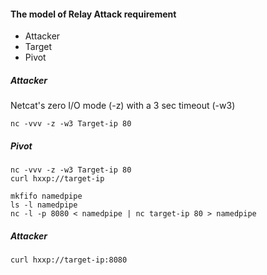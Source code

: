 #### The model of Relay Attack requirement
- Attacker
- Target
- Pivot

##### Attacker
Netcat's zero I/O mode (-z) with a 3 sec timeout (-w3)
```
nc -vvv -z -w3 Target-ip 80
```

##### Pivot
```
nc -vvv -z -w3 Target-ip 80
curl hxxp://target-ip
```

```
mkfifo namedpipe
ls -l namedpipe
nc -l -p 8080 < namedpipe | nc target-ip 80 > namedpipe
```

##### Attacker
```
curl hxxp://target-ip:8080
```